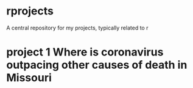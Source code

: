 # rprojects
A central repository for my projects, typically related to r


# project 1 Where is coronavirus outpacing other causes of death in Missouri 
